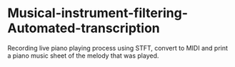 # Musical-instrument-filtering-Automated-transcription
Recording live piano playing process using STFT, convert to MIDI and print a piano music sheet of the melody that was played.
